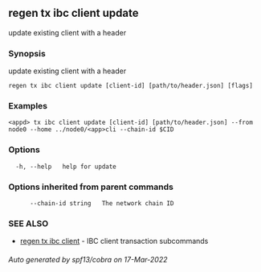 ## regen tx ibc client update

update existing client with a header

### Synopsis

update existing client with a header

```
regen tx ibc client update [client-id] [path/to/header.json] [flags]
```

### Examples

```
<appd> tx ibc client update [client-id] [path/to/header.json] --from node0 --home ../node0/<app>cli --chain-id $CID
```

### Options

```
  -h, --help   help for update
```

### Options inherited from parent commands

```
      --chain-id string   The network chain ID
```

### SEE ALSO

* [regen tx ibc client](regen_tx_ibc_client.md)	 - IBC client transaction subcommands

###### Auto generated by spf13/cobra on 17-Mar-2022

